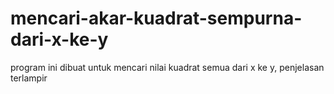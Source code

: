 # mencari-akar-kuadrat-sempurna-dari-x-ke-y
program ini dibuat untuk mencari nilai kuadrat semua dari x ke y, penjelasan terlampir
